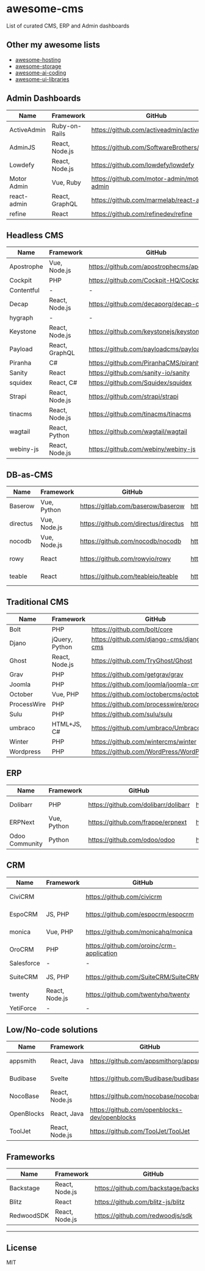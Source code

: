 # awesome-cms

List of curated CMS, ERP and Admin dashboards

## Other my awesome lists

- [awesome-hosting](https://github.com/dalisoft/awesome-hosting)
- [awesome-storage](https://github.com/dalisoft/awesome-storage)
- [awesome-ai-coding](https://github.com/dalisoft/awesome-ai-coding)
- [awesome-ui-libraries](https://github.com/dalisoft/awesome-ui-libraries)

## Admin Dashboards

| Name        | Framework      | GitHub                                        | Website                            | License   |
| ----------- | -------------- | --------------------------------------------- | ---------------------------------- | --------- |
| ActiveAdmin | Ruby-on-Rails  | <https://github.com/activeadmin/activeadmin>  | <https://activeadmin.info>         | MIT       |
| AdminJS     | React, Node.js | <https://github.com/SoftwareBrothers/adminjs> | <https://adminjs.co>               | MIT       |
| Lowdefy     | React, Node.js | <https://github.com/lowdefy/lowdefy>          | <https://lowdefy.com>              | BUSL-1.1  |
| Motor Admin | Vue, Ruby      | <https://github.com/motor-admin/motor-admin>  | <https://www.getmotoradmin.com>    | AGPL-v3.0 |
| react-admin | React, GraphQL | <https://github.com/marmelab/react-admin>     | <https://marmelab.com/react-admin> | MIT       |
| refine      | React          | <https://github.com/refinedev/refine>         | <https://refine.dev>               | MIT       |

## Headless CMS

| Name       | Framework      | GitHub                                        | Website                      | License      |
| ---------- | -------------- | --------------------------------------------- | ---------------------------- | ------------ |
| Apostrophe | Vue, Node.js   | <https://github.com/apostrophecms/apostrophe> | <https://apostrophecms.com>  | MIT\*        |
| Cockpit    | PHP            | <https://github.com/Cockpit-HQ/Cockpit>       | <https://getcockpit.com>     | MIT          |
| Contentful | -              | -                                             | <https://www.contentful.com> | -            |
| Decap      | React, Node.js | <https://github.com/decaporg/decap-cms>       | <https://decapcms.org>       | MIT          |
| hygraph    | -              | -                                             | <https://hygraph.com>        | -            |
| Keystone   | React, Node.js | <https://github.com/keystonejs/keystone>      | <https://keystonejs.com>     | MIT          |
| Payload    | React, GraphQL | <https://github.com/payloadcms/payload>       | <https://payloadcms.com>     | MIT          |
| Piranha    | C#             | <https://github.com/PiranhaCMS/piranha.core>  | <https://piranhacms.org>     | MIT          |
| Sanity     | React          | <https://github.com/sanity-io/sanity>         | <https://www.sanity.io>      | MIT          |
| squidex    | React, C#      | <https://github.com/Squidex/squidex>          | <https://squidex.io>         | MIT          |
| Strapi     | React, Node.js | <https://github.com/strapi/strapi>            | <https://strapi.io>          | MIT\*        |
| tinacms    | React, Node.js | <https://github.com/tinacms/tinacms>          | <https://tina.io>            | Apache-2.0   |
| wagtail    | React, Python  | <https://github.com/wagtail/wagtail>          | <https://wagtail.org>        | BSD-3-Clause |
| webiny-js  | React, Node.js | <https://github.com/webiny/webiny-js>         | <https://www.webiny.com>     | MIT\*        |

## DB-as-CMS

| Name     | Framework    | GitHub                                 | Website               | License    |
| -------- | ------------ | -------------------------------------- | --------------------- | ---------- |
| Baserow  | Vue, Python  | <https://gitlab.com/baserow/baserow>   | <https://baserow.io>  | MIT        |
| directus | Vue, Node.js | <https://github.com/directus/directus> | <https://directus.io> | BUSL 1.1   |
| nocodb   | Vue, Node.js | <https://github.com/nocodb/nocodb>     | <https://nocodb.com>  | AGPL-v3.0  |
| rowy     | React        | <https://github.com/rowyio/rowy>       | <https://www.rowy.io> | Apache-2.0 |
| teable   | React        | <https://github.com/teableio/teable>   | <https://teable.ai>   | AGPL-v3.0  |

## Traditional CMS

| Name        | Framework      | GitHub                                       | Website                   | License      |
| ----------- | -------------- | -------------------------------------------- | ------------------------- | ------------ |
| Bolt        | PHP            | <https://github.com/bolt/core>               | <https://boltcms.io>      | MIT          |
| Djano       | jQuery, Python | <https://github.com/django-cms/django-cms>   | <https://django-cms.org>  | BSD-3-Claude |
| Ghost       | React, Node.js | <https://github.com/TryGhost/Ghost>          | <https://ghost.org>       | MIT          |
| Grav        | PHP            | <https://github.com/getgrav/grav>            | <https://getgrav.org>     | MIT          |
| Joomla      | PHP            | <https://github.com/joomla/joomla-cms>       | <https://www.joomla.org>  | GPL-v2.0     |
| October     | Vue, PHP       | <https://github.com/octobercms/october>      | <https://octobercms.com>  | Proprietary  |
| ProcessWire | PHP            | <https://github.com/processwire/processwire> | <https://processwire.com> | MPL-2.0      |
| Sulu        | PHP            | <https://github.com/sulu/sulu>               | <https://sulu.io>         | MIT          |
| umbraco     | HTML+JS, C#    | <https://github.com/umbraco/Umbraco-CMS>     | <https://umbraco.com>     | MIT          |
| Winter      | PHP            | <https://github.com/wintercms/winter>        | <https://wintercms.com>   | MIT          |
| Wordpress   | PHP            | <https://github.com/WordPress/WordPress>     | <https://wordpress.org>   | GPL-v2.0     |

## ERP

| Name           | Framework   | GitHub                                 | Website                     | License   |
| -------------- | ----------- | -------------------------------------- | --------------------------- | --------- |
| Dolibarr       | PHP         | <https://github.com/dolibarr/dolibarr> | <https://www.dolibarr.org>  | GPL-v3.0  |
| ERPNext        | Vue, Python | <https://github.com/frappe/erpnext>    | <https://frappe.io/erpnext> | GPL-v3.0  |
| Odoo Community | Python      | <https://github.com/odoo/odoo>         | <https://www.odoo.com>      | LGPL-v3.0 |

## CRM

| Name       | Framework      | GitHub                                      | Website                      | License   |
| ---------- | -------------- | ------------------------------------------- | ---------------------------- | --------- |
| CiviCRM    |                | <https://github.com/civicrm>                | <http://civicrm.org>         | AGPL-v3.0 |
| EspoCRM    | JS, PHP        | <https://github.com/espocrm/espocrm>        | <https://www.espocrm.com>    | AGPL-v3.0 |
| monica     | Vue, PHP       | <https://github.com/monicahq/monica>        | <https://beta.monicahq.com>  | AGPL-v3.0 |
| OroCRM     | PHP            | <https://github.com/oroinc/crm-application> | <https://oroinc.com/orocrm>  | OSL-3.0   |
| Salesforce | -              | -                                           | <https://www.salesforce.com> | -         |
| SuiteCRM   | JS, PHP        | <https://github.com/SuiteCRM/SuiteCRM>      | <https://suitecrm.com>       | AGPL-v3.0 |
| twenty     | React, Node.js | <https://github.com/twentyhq/twenty>        | <https://twenty.com>         | GPL-v3.0  |
| YetiForce  | -              | -                                           | <https://yetiforce.com/en>   | -         |

## Low/No-code solutions

| Name       | Framework      | GitHub                                         | Website                        | License    |
| ---------- | -------------- | ---------------------------------------------- | ------------------------------ | ---------- |
| appsmith   | React, Java    | <https://github.com/appsmithorg/appsmith>      | <https://www.appsmith.com>     | Apache-2.0 |
| Budibase   | Svelte         | <https://github.com/Budibase/budibase>         | <https://budibase.com>         | GPL-v3.0   |
| NocoBase   | React, Node.js | <https://github.com/nocobase/nocobase>         | <https://www.nocobase.com>     | AGPL-v3.0  |
| OpenBlocks | React, Java    | <https://github.com/openblocks-dev/openblocks> | <https://cloud.openblocks.dev> | AGPL-3.0   |
| ToolJet    | React, Node.js | <https://github.com/ToolJet/ToolJet>           | <https://www.tooljet.ai>       | AGPL-v3.0  |

## Frameworks

| Name       | Framework      | GitHub                                   | Website                | License    |
| ---------- | -------------- | ---------------------------------------- | ---------------------- | ---------- |
| Backstage  | React, Node.js | <https://github.com/backstage/backstage> | <https://backstage.io> | Apache-2.0 |
| Blitz      | React          | <https://github.com/blitz-js/blitz>      | <https://blitzjs.com>  | MIT        |
| RedwoodSDK | React, Node.js | <https://github.com/redwoodjs/sdk>       | <https://rwsdk.com>    | MIT        |

---

## License

MIT
